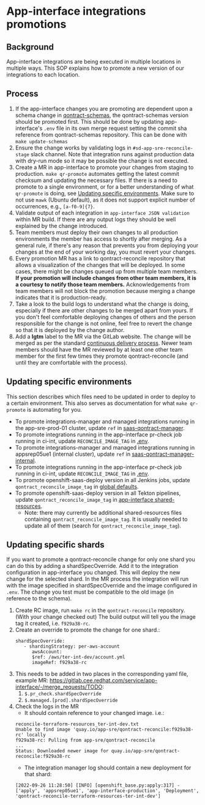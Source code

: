 # App-interface integrations promotions

## Background

App-interface integrations are being executed in multiple locations in multiple ways.  This SOP explains how to promote a new version of our integrations to each location.

## Process

1. If the app-interface changes you are promoting are dependent upon a schema change in [qontract-schemas](https://github.com/app-sre/qontract-schemas),
   the qontract-schemas version should be promoted first. This should be done by updating app-interface's `.env` file in its own merge request
   setting the commit sha reference from qontract-schemas repository. This can be done with `make update-schemas`
1. Ensure the change works by validating logs in `#sd-app-sre-reconcile-stage` slack channel. Note that integration runs against production data with dry-run mode so it may be possible the change is not executed.
1. Create a MR in app-interface to promote your changes from staging to
   production. `make qr-promote` automates getting the latest commit
   checksum and updating the necessary files. If there is a need to promote to
   a single environment, or for a better understanding of what `qr-promote` is
   doing, see [Updating specific environments](#updating-specific-environments).
   Make sure to not use `mawk` (Ubuntu default), as it does not support explicit number of occurrences,
   e.g., `[a-f0-9]{7}`.
1. Validate output of each integration in `app-interface JSON validation` within MR build. If there are any output logs they should be well explained by the change introduced.
1. Team members must deploy their own changes to all production environments
   the member has access to shortly after merging. As a general rule, if
   there's any reason that prevents you from deploying your changes at the
   end of your working day, you must revert your changes.
1. Every promotion MR has a link to qontract-reconcile repository that
   allows a visualization of the changes that will be deployed.
   In some cases, there might be changes queued up from multiple team
   members. **If your promotion will include changes from other team
   members, it is a courtesy to notify those team members.** Acknowledgements
   from team members will not block the promotion because merging a change
   indicates that it is production-ready.
1. Take a look to the build logs to understand what the change is doing,
   especially if there are other changes to be merged apart from yours. If
   you don't feel comfortable deploying changes of others and the person
   responsible for the change is not online, feel free to revert the change
   so that it is deployed by the change author.
1. Add a **lgtm** label to the MR via the GitLab website. The change will
   be merged as per the standard
   [continuous delivery process](https://gitlab.cee.redhat.com/service/app-interface/-/blob/master/docs/app-sre/continuous-delivery-in-app-interface.md). Newer team members should have the MR reviewed by at least one other team member for the first few times they promote qontract-reconcile (and until they are comfortable with the process).

## Updating specific environments

This section describes which files need to be updated in order to deploy to
a certain environment. This also serves as documentation for what
`make qr-promote` is automating for you.

* To promote integrations-manager and managed integrations running in the app-sre-prod-01 cluster, update `ref` in [saas-qontract-manager](https://gitlab.cee.redhat.com/service/app-interface/-/blob/master/data/services/app-interface/cicd/ci-ext/saas-qontract-manager.yaml).
* To promote integrations running in the app-interface pr-check job running in ci-int, update `RECONCILE_IMAGE_TAG` in [.env](/.env).
* To promote integrations-manager and managed integrations running in appsrep05ue1 (internal cluster), update `ref` in [saas-qontract-manager-internal](data/services/app-interface/cicd/ci-int/saas-qontract-manager-int.yaml).
* To promote integrations running in the app-interface pr-check job running in ci-int, update `RECONCILE_IMAGE_TAG` in [.env](/.env).
* To promote openshift-saas-deploy version in all Jenkins jobs, update `qontract_reconcile_image_tag` in [global defaults](/resources/jenkins/global/defaults.yaml).
* To promote openshift-saas-deploy version in all Tekton pipelines, update `qontract_reconcile_image_tag` in [app-interface shared-resources](/data/services/app-interface/shared-resources).
    * Note: there may currently be additional shared-resources files containing `qontract_reconcile_image_tag`. It is usually needed to update all of them (search for `qontract_reconcile_image_tag`).

## Updating specific shards

If you want to promote a qontract-reconcile change for only one shard you can do this by adding a shardSpecOverride. Add it to the integration configuration in app-interface you changed. This will deploy the new change for the selected shard. In the MR process the integration will run with the image specified in shardSpecOverride and the image configured in `.env`. The change you test must be compatible to the old image (in reference to the schema). 

1. Create RC image, run `make rc` in the `qontract-reconcile` repository. (With your change checked out) The build output will tell you the image tag it created, i.e. `f929a38-rc`.
2. Create an override to promote the change for one shard.:
   ```
   shardSpecOverride:
      - shardingStrategy: per-aws-account
         awsAccount:
         $ref: /aws/ter-int-dev/account.yml
         imageRef: f929a38-rc
   ```
3. This needs to be added in two places in the corresponding yaml file, example MR: https://gitlab.cee.redhat.com/service/app-interface/-/merge_requests/TODO:
   1. `$.pr_check.shardSpecOverride`
   1. `$.managed.[prod].shardSpecOverride`
4. Check the logs in the MR
   * It should contain reference to your changed image. i.e.:
   ```
   reconcile-terraform-resources_ter-int-dev.txt
   Unable to find image 'quay.io/app-sre/qontract-reconcile:f929a38-rc' locally
   f929a38-rc: Pulling from app-sre/qontract-reconcile
   ...
   Status: Downloaded newer image for quay.io/app-sre/qontract-reconcile:f929a38-rc
   ```
   * The integration manager log should contain a new deployment for that shard:
   ```
   [2022-09-26 11:28:50] [INFO] [openshift_base.py:apply:317] - ['apply', 'appsrep05ue1', 'app-interface-production', 'Deployment', 'qontract-reconcile-terraform-resources-ter-int-dev']
   ```
